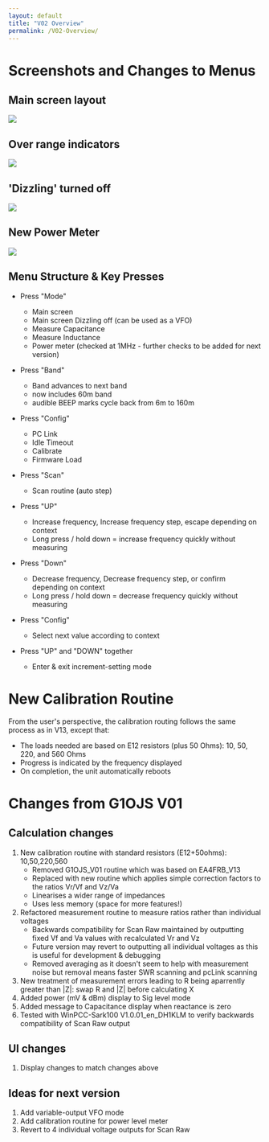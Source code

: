 ```yaml
---
layout: default
title: "V02 Overview"
permalink: /V02-Overview/
---
```

# Screenshots and Changes to Menus 
## Main screen layout
![](https://g1ojs.github.io/G1OJS-MR300-SARK100-Firmware/assets/img/2025-01-20%20V02%20Main%20screen%2050%20Ohms.png)

## Over range indicators
![](https://g1ojs.github.io/G1OJS-MR300-SARK100-Firmware/assets/img/2025-01-20%20V02%20Overrange.png)

## 'Dizzling' turned off
![](https://g1ojs.github.io/G1OJS-MR300-SARK100-Firmware/assets/img/2025-01-20%20V02%20Dizzling%20off.png)

## New Power Meter
![](https://g1ojs.github.io/G1OJS-MR300-SARK100-Firmware/assets/img/2025-01-20%20V02%20Power%20Meter.png)

## Menu Structure & Key Presses
- Press "Mode"
    - Main screen
    - Main screen Dizzling off (can be used as a VFO)
    - Measure Capacitance
    - Measure Inductance
    - Power meter (checked at 1MHz - further checks to be added for next version)
- Press "Band"
    - Band advances to next band
    - now includes 60m band
    - audible BEEP marks cycle back from 6m to 160m
- Press "Config"
    - PC Link
    - Idle Timeout
    - Calibrate
    - Firmware Load
- Press "Scan"
    - Scan routine (auto step)

- Press "UP"
    - Increase frequency, Increase frequency step, escape depending on context
    - Long press / hold down = increase frequency quickly without measuring
- Press "Down"
    - Decrease frequency, Decrease frequency step, or confirm depending on context
    - Long press / hold down = decrease frequency quickly without measuring
- Press "Config"
    - Select next value according to context
- Press "UP" and "DOWN" together
    - Enter & exit increment-setting mode

# New Calibration Routine
From the user's perspective, the calibration routing follows the same process as in V13, except that:
- The loads needed are based on E12 resistors (plus 50 Ohms): 10, 50, 220, and 560 Ohms
- Progress is indicated by the frequency displayed
- On completion, the unit automatically reboots

# Changes from G1OJS V01

## Calculation changes
 1. New calibration routine with standard resistors (E12+50ohms): 10,50,220,560
	- Removed G1OJS_V01 routine which was based on EA4FRB_V13
	- Replaced with new routine which applies simple correction factors to the ratios Vr/Vf and Vz/Va
	- Linearises a wider range of impedances
	- Uses less memory (space for more features!)
 2. Refactored measurement routine to measure ratios rather than individual voltages
	- Backwards compatibility for Scan Raw maintained by outputting fixed Vf and Va values with recalculated Vr and Vz
	- Future version may revert to outputting all individual voltages as this is useful for development & debugging
	- Removed averaging as it doesn't seem to help with measurement noise but removal means faster SWR scanning and pcLink scanning
 3. New treatment of measurement errors leading to R being aparrently greater than |Z|: swap R and |Z| before calculating X
 4. Added power (mV & dBm) display to Sig level mode
 5. Added message to Capacitance display when reactance is zero
 6. Tested with WinPCC-Sark100 V1.0.01_en_DH1KLM to verify backwards compatibility of Scan Raw output

## UI changes
1. Display changes to match changes above

## Ideas for next version
1. Add variable-output VFO mode
2. Add calibration routine for power level meter
3. Revert to 4 individual voltage outputs for Scan Raw







